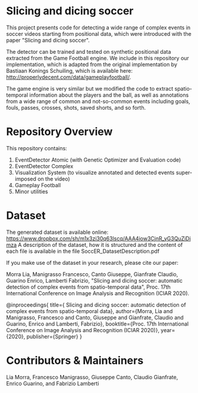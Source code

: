 # Slicing and dicing soccer


This project presents code for detecting a wide range of complex events in soccer videos starting from positional data, which were introduced with the paper "Slicing and dicing soccer".

The detector can be trained and tested on synthetic positional data extracted from the Game Football engine.  We include in this repository our implementation, which is adapted from the original implementation by Bastiaan Konings Schuiling, 
which is available here: http://properlydecent.com/data/gameplayfootball/. 

The game engine is very similar but we modified the code to extract spatio-temporal information about the players and the ball, as well as annotations from a wide range of common and not-so-common events including goals, fouls, passes, crosses, shots, saved shorts, and so forth. 

# Repository Overview
This repository contains:

1. EventDetector Atomic (with Genetic Optimizer and Evaluation code)
2. EventDetector Complex
3. Visualization System (to visualize annotated and detected events super-imposed on the video)
4. Gameplay Football 
5. Minor utilities


# Dataset
The generated dataset is available online: https://www.dropbox.com/sh/m1x3zi30q63lscq/AAA4iow3CjnR_yG3QuZiDimza
A description of the dataset, how it is structured and the content of each file is available in the file SoccER_DatasetDescription.pdf

If you make use of the dataset in your research, please cite our paper:

Morra Lia, Manigrasso Francesco, Canto Giuseppe, Gianfrate Claudio, Guarino Enrico, Lamberti Fabrizio, 
"Slicing and dicing soccer: automatic detection of complex events from spatio-temporal data", 
Proc. 17th International Conference on Image Analysis and Recognition (ICIAR 2020). 

@inproceedings{
title={ Slicing and dicing soccer: automatic detection of complex events from spatio-temporal data},
  author={Morra, Lia and Manigrasso, Francesco and Canto, Giuseppe and Gianfrate, Claudio and Guarino, Enrico and Lamberti, Fabrizio},
  booktitle={Proc. 17th International Conference on Image Analysis and Recognition (ICIAR 2020)},
  year={2020},
  publisher={Springer}
}



# Contributors & Maintainers
Lia Morra, Francesco Manigrasso, Giuseppe Canto, Claudio Gianfrate, Enrico Guarino, and Fabrizio Lamberti